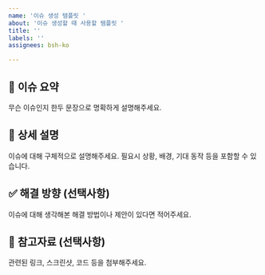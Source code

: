 ```yaml
---
name: '이슈 생성 템플릿 '
about: '이슈 생성할 때 사용할 템플릿 '
title: ''
labels: ''
assignees: bsh-ko

---
```


## 📝 이슈 요약
무슨 이슈인지 한두 문장으로 명확하게 설명해주세요.

## 📌 상세 설명
이슈에 대해 구체적으로 설명해주세요. 필요시 상황, 배경, 기대 동작 등을 포함할 수 있습니다.

## ✅ 해결 방향 (선택사항)
이슈에 대해 생각해본 해결 방법이나 제안이 있다면 적어주세요.

## 📎 참고자료 (선택사항)
관련된 링크, 스크린샷, 코드 등을 첨부해주세요.
